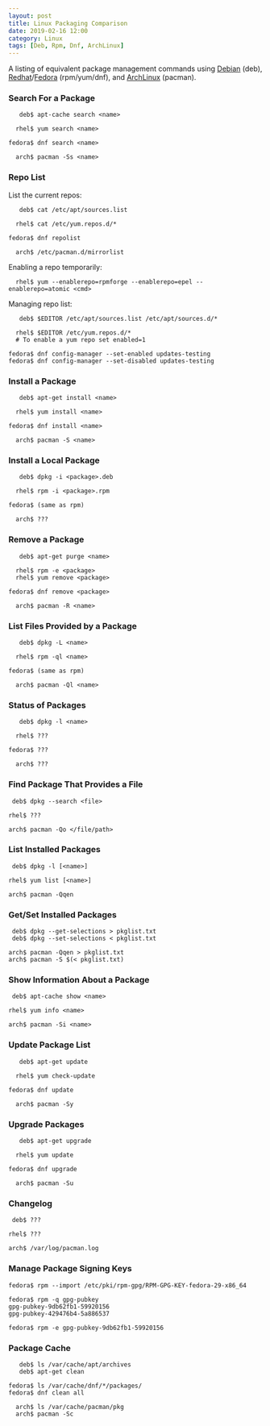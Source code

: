 ```yaml
---
layout: post
title: Linux Packaging Comparison
date: 2019-02-16 12:00
category: Linux
tags: [Deb, Rpm, Dnf, ArchLinux]
---
```


A listing of equivalent package management commands using
[Debian][deb] (deb), [Redhat][redhat]/[Fedora][fedora] (rpm/yum/dnf),
and [ArchLinux][arch] (pacman).

  [deb]: http://www.debian.org
  [redhat]: http://www.redhat.com
  [fedora]: http://www.fedoraproject.org
  [arch]: http://www.archlinux.org

### Search For a Package

       deb$ apt-cache search <name>

      rhel$ yum search <name>

    fedora$ dnf search <name>

      arch$ pacman -Ss <name>

### Repo List

List the current repos:

       deb$ cat /etc/apt/sources.list

      rhel$ cat /etc/yum.repos.d/*

    fedora$ dnf repolist

      arch$ /etc/pacman.d/mirrorlist

Enabling a repo temporarily:

      rhel$ yum --enablerepo=rpmforge --enablerepo=epel --enablerepo=atomic <cmd>

Managing repo list:

       deb$ $EDITOR /etc/apt/sources.list /etc/apt/sources.d/*

      rhel$ $EDITOR /etc/yum.repos.d/*
      # To enable a yum repo set enabled=1

    fedora$ dnf config-manager --set-enabled updates-testing
    fedora$ dnf config-manager --set-disabled updates-testing

### Install a Package

       deb$ apt-get install <name>

      rhel$ yum install <name>

    fedora$ dnf install <name>

      arch$ pacman -S <name>

### Install a Local Package

       deb$ dpkg -i <package>.deb

      rhel$ rpm -i <package>.rpm

    fedora$ (same as rpm)

      arch$ ???

### Remove a Package

       deb$ apt-get purge <name>
    
      rhel$ rpm -e <package>
      rhel$ yum remove <package>
    
    fedora$ dnf remove <package>

      arch$ pacman -R <name>

### List Files Provided by a Package

       deb$ dpkg -L <name>

      rhel$ rpm -ql <name>

    fedora$ (same as rpm)

      arch$ pacman -Ql <name>

### Status of Packages

       deb$ dpkg -l <name>

      rhel$ ???

    fedora$ ???

      arch$ ???

### Find Package That Provides a File

     deb$ dpkg --search <file>

    rhel$ ???

    arch$ pacman -Qo </file/path>

### List Installed Packages

     deb$ dpkg -l [<name>]

    rhel$ yum list [<name>]

    arch$ pacman -Qqen

### Get/Set Installed Packages

     deb$ dpkg --get-selections > pkglist.txt
     deb$ dpkg --set-selections < pkglist.txt

    arch$ pacman -Qqen > pkglist.txt
    arch$ pacman -S $(< pkglist.txt)

### Show Information About a Package

     deb$ apt-cache show <name>

    rhel$ yum info <name>

    arch$ pacman -Si <name>

### Update Package List

       deb$ apt-get update

      rhel$ yum check-update

    fedora$ dnf update

      arch$ pacman -Sy

### Upgrade Packages

       deb$ apt-get upgrade

      rhel$ yum update

    fedora$ dnf upgrade

      arch$ pacman -Su

### Changelog

     deb$ ???

    rhel$ ???

    arch$ /var/log/pacman.log

### Manage Package Signing Keys

    fedora$ rpm --import /etc/pki/rpm-gpg/RPM-GPG-KEY-fedora-29-x86_64

    fedora$ rpm -q gpg-pubkey
    gpg-pubkey-9db62fb1-59920156
    gpg-pubkey-429476b4-5a886537

    fedora$ rpm -e gpg-pubkey-9db62fb1-59920156

### Package Cache

       deb$ ls /var/cache/apt/archives
       deb$ apt-get clean

    fedora$ ls /var/cache/dnf/*/packages/
    fedora$ dnf clean all

      arch$ ls /var/cache/pacman/pkg
      arch$ pacman -Sc
